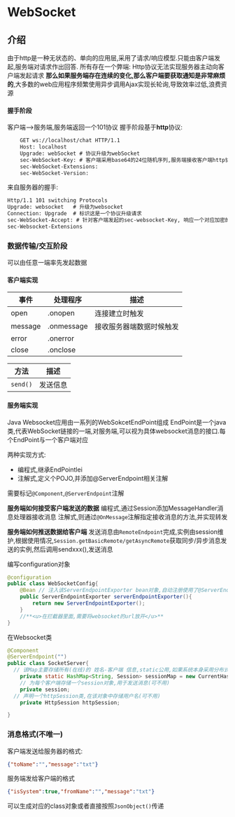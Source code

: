 # WebSocket
##  介绍
由于http是一种无状态的、单向的应用层,采用了请求/响应模型.只能由客户端发起,服务端对请求作出回答.
所有存在一个弊端: Http协议无法实现服务器主动向客户端发起请求
**那么如果服务端存在连续的变化,那么客户端要获取通知是非常麻烦的**,大多数的web应用程序频繁使用异步调用Ajax实现长轮询,导致效率过低,浪费资源



#### 握手阶段
客户端-->服务端,服务端返回一个101协议
握手阶段基于**http**协议:

```xml
    GET ws://localhost/chat HTTP/1.1
    Host: localhost
    Upgrade: webSocket # 协议升级为webSocket
    sec-WebSocket-Key: # 客户端采用base64的24位随机序列,服务端接收客户端http协议升级的证明
    sec-WebSocket-Extensions:
    sec-WebSocket-Version:
```

来自服务器的握手:

```xml
Http/1.1 101 switching Protocols
Upgrade: websocket   # 升级为websocket
Connection: Upgrade  # 标识这是一个协议升级请求
sec-WebSocket-Accept: # 针对客户端发起的sec-websocket-Key, 响应一个对应加密的信息头作为应答
sec-Websocket-Extensions
```



### 数据传输/交互阶段
可以由任意一端率先发起数据

#### 客户端实现

| 事件    | 处理程序   | 描述                     |
| ------- | ---------- | ------------------------ |
| open    | .onopen    | 连接建立时触发           |
| message | .onmessage | 接收服务器端数据时候触发 |
| error   | .onerror   |                          |
| close   | .onclose   |                          |



| 方法     | 描述     |
| -------- | -------- |
| `send()` | 发送信息 |


#### 服务端实现
Java Websocket应用由一系列的WebSokcetEndPoint组成
EndPoint是一个java类,代表WebSocket链接的一端,对服务端,可以视为具体websocket消息的接口.每个EndPoint与一个客户端对应

两种实现方式:
+ 编程式,继承EndPointlei
+ 注解式,定义个POJO,并添加@ServerEndpoint相关注解

需要标记`@Component`,`@ServerEndpoint`注解


**服务端如何接受客户端发送的数据**
编程式,通过Session添加MessageHandler消息处理器接收消息
注解式,则通过`@OnMessage`注解指定接收消息的方法,并实现转发

**服务端如何推送数据给客户端**
发送消息由`RemoteEndpoint`完成,实例由session维护,根据使用情况,`Session.getBasicRemote/getAsyncRemote`获取同步/异步消息发送的实例,然后调用sendxxx(),发送消息

编写configuration对象
```java
@configuration
public class WebSocketConfig{
	@Bean // 注入该ServerEndpointExporter bean对象,自动注册使用了@ServerEndpoint注解的bean
	public ServerEndpointExporter serverEndpointExporter(){
		return new ServerEndpointExporter();
	}
	//**<u>在拦截器里面,需要将websocket的url放开</u>**
}
```

在Websocket类
```java
@Component
@ServerEndpoint("")
public class SocketServer{
  // 该Map主要存储所有(在线)的 姓名-客户端 信息,static公用,如果系统本身采用分布式的架构,可以考虑将该Map存储在redis中
	private static HashMap<String, Session> sessionMap = new CurrentHashMap<>;
	// 为每个客户端存储一个session对象,用于发送消息(可不用)
	private session;
  // 声明一个httpSession类,在该对象中存储用户名(可不用)
	private HttpSession httpSession;

}
```

### 消息格式(不唯一)
客户端发送给服务器的格式:
```json
{"toName":"","message":"txt"}
```
服务端发给客户端的格式
```json
{"isSystem":true,"fromName":"","message":"txt"}
```

可以生成对应的class对象或者直接按照`JsonObject()`传递